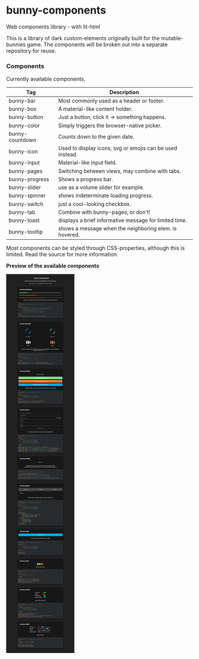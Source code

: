 # bunny-components
Web components library - with lit-html

This is a library of dark custom-elements originally built for the mutable-bunnies game. The components will be broken out into a separate repository for reuse.

### Components

Currently available components,

| Tag  | Description |
| ------------- | ------------- |
| bunny-bar  | Most commonly used as a header or footer.  |
| bunny-box  | A material-like content holder.  |
| bunny-button  | Just a button, click it -> something happens.  |
| bunny-color  | Simply triggers the browser-native picker.  |
| bunny-countdown  | Counts down to the given date.  |
| bunny-icon  | Used to display icons, svg or emojis can be used instead.  |
| bunny-input  | Material-like input field.  |
| bunny-pages  | Switching between views, may combine with tabs.  |
| bunny-progress  | Shows a progress bar.  |
| bunny-slider  | use as a volume slider for example.  |
| bunny-spinner  | shows indeterminate loading progress.  |
| bunny-switch  | just a cool-looking checkbox.  |
| bunny-tab  | Combine with bunny-pages, or don't!  |
| bunny-toast  | displays a brief informative message for limited time.  |
| bunny-tooltip  | shows a message when the neighboring elem. is hovered.  |

Most components can be styled through CSS-properties, although this is limited. Read the source for more information.

**Preview of the available components**

![preview](./preview.png)
